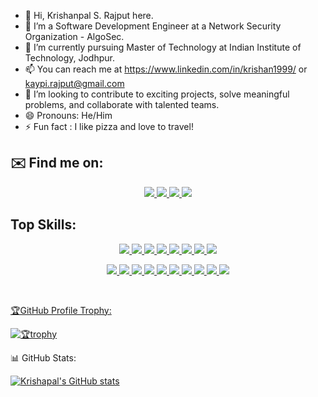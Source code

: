 - 👋 Hi, Krishanpal S. Rajput here.
- 👀 I’m a Software Development Engineer at a Network Security Organization - AlgoSec.
- 🌱 I’m currently pursuing Master of Technology at Indian Institute of Technology, Jodhpur.
- 📫 You can reach me at https://www.linkedin.com/in/krishan1999/ or kaypi.rajput@gmail.com
- 💞️ I’m looking to contribute to exciting projects, solve meaningful problems, and collaborate with talented teams.
- 😄 Pronouns: He/Him
- ⚡ Fun fact : I like pizza and love to travel!

## ✉️ Find me on:

<p align="center">
  <a href="https://www.linkedin.com/in/krishan1999/">
    <img src="https://skillicons.dev/icons?i=linkedin" />
  </a>
  <a href="mailto:kaypi.rajput@gmail.com">
    <img src="https://skillicons.dev/icons?i=gmail"/>
  </a>
   <a href="https://www.instagram.com/happykaypi">
    <img src="https://skillicons.dev/icons?i=instagram"/>
  </a>
  <a href="https://x.com/krishraj1999/">
    <img src="https://skillicons.dev/icons?i=twitter" />
  </a>
</p>

##  Top Skills:

<p align="center">
  <a href="">
    <img src="https://skillicons.dev/icons?i=java"/>
  </a>
  <a href="">
    <img src="https://skillicons.dev/icons?i=c"/>
  </a>
  <a href="">
    <img src="https://skillicons.dev/icons?i=cpp"/>
  </a>
  <a href="">
    <img src="https://skillicons.dev/icons?i=html"/>
  </a>
  <a href="">
    <img src="https://skillicons.dev/icons?i=css"/>
  </a>
  <a href="">
    <img src="https://skillicons.dev/icons?i=mysql"/>
  </a>
  <a href="">
    <img src="https://skillicons.dev/icons?i=kafka"/>
  </a>
  <a href="">
    <img src="https://skillicons.dev/icons?i=spring"/>
  </a>
</p>

<p align="center">
  <a href="">
    <img src="https://skillicons.dev/icons?i=aws" />
  </a>
  <a href="">
    <img src="https://skillicons.dev/icons?i=azure"/>
  </a>
  <a href="">
    <img src="https://skillicons.dev/icons?i=gcp"/>
  </a>
  <a href="">
    <img src="https://skillicons.dev/icons?i=docker"/>
  </a>
  <a href="">
    <img src="https://skillicons.dev/icons?i=elasticsearch"/>
  </a>
  <a href="">
    <img src="https://skillicons.dev/icons?i=git"/>
  </a>
  <a href="">
    <img src="https://skillicons.dev/icons?i=github"/>
  </a>
  <a href="">
    <img src="https://skillicons.dev/icons?i=grafana"/>
  </a>
  <a href="">
    <img src="https://skillicons.dev/icons?i=jenkins"/>
  </a>
  <a href="">
    <img src="https://skillicons.dev/icons?i=kubernetes"/>
</p>

<br />

🏆GitHub Profile Trophy:

[![🏆trophy](https://github-profile-trophy.vercel.app/?username=krishanpal99&theme=onedark)](https://github.com/ryo-ma/github-profile-trophy)

📊 GitHub Stats:

[![Krishapal's GitHub stats](https://github-readme-stats.vercel.app/api?username=krishanpal99)](https://github.com/anuraghazra/github-readme-stats)

<!---
kpiitj/kpiitj is a ✨ special ✨ repository because its `README.md` (this file) appears on your GitHub profile.
You can click the Preview link to take a look at your changes.
--->


